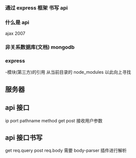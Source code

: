 ### 通过 express 框架 书写 api

### 什么是 api

ajax 2007

### 非关系数据库(文档) mongodb

### express

-模块(第三方)的引用 从当前目录的 node_modules 以此向上寻找

## 服务器

## api 接口

ip
port
pathname
method get post
接收用户参数

## api 接口书写

get req.query
post req.body 需要 body-parser 插件进行解析
